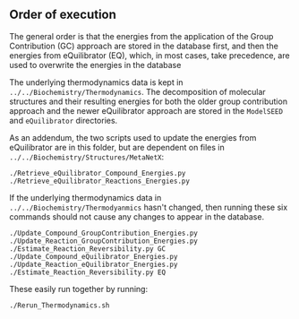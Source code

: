 ## Order of execution

The general order is that the energies from the application of the Group Contribution (GC) approach
are stored in the database first, and then the energies from eQuilibrator (EQ), which, in most
cases, take precedence, are used to overwrite the energies in the database

The underlying thermodynamics data is kept in
`../../Biochemistry/Thermodynamics`. The decomposition of molecular
structures and their resulting energies for both the older group
contribution approach and the newer eQuilibrator approach are stored in
the `ModelSEED` and `eQuilibrator` directories.

As an addendum, the two scripts used to update the energies from
eQuilibrator are in this folder, but are dependent on files in
`../../Biochemistry/Structures/MetaNetX`:
```
./Retrieve_eQuilibrator_Compound_Energies.py
./Retrieve_eQuilibrator_Reactions_Energies.py
```

If the underlying thermodynamics data in `../../Biochemistry/Thermodyanmics` hasn't changed,
then running these six commands should not cause any changes to appear in the database.

```
./Update_Compound_GroupContribution_Energies.py
./Update_Reaction_GroupContribution_Energies.py
./Estimate_Reaction_Reversibility.py GC
./Update_Compound_eQuilibrator_Energies.py
./Update_Reaction_eQuilibrator_Energies.py
./Estimate_Reaction_Reversibility.py EQ
```

These easily run together by running:
```
./Rerun_Thermodynamics.sh
```
